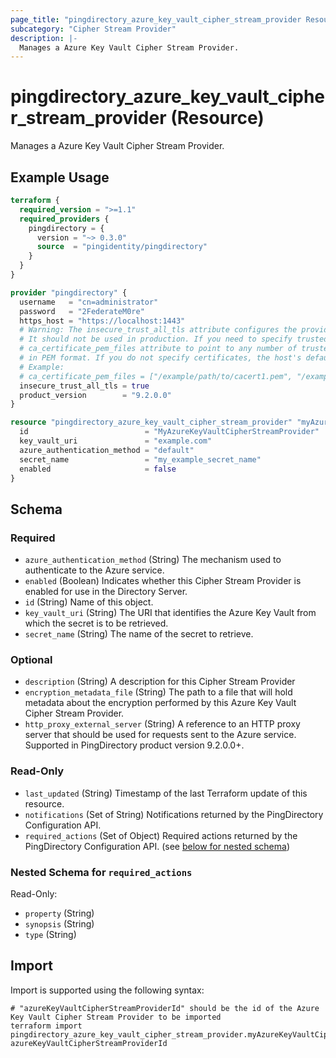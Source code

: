 ```yaml
---
page_title: "pingdirectory_azure_key_vault_cipher_stream_provider Resource - terraform-provider-pingdirectory"
subcategory: "Cipher Stream Provider"
description: |-
  Manages a Azure Key Vault Cipher Stream Provider.
---
```


# pingdirectory_azure_key_vault_cipher_stream_provider (Resource)

Manages a Azure Key Vault Cipher Stream Provider.

## Example Usage

```terraform
terraform {
  required_version = ">=1.1"
  required_providers {
    pingdirectory = {
      version = "~> 0.3.0"
      source  = "pingidentity/pingdirectory"
    }
  }
}

provider "pingdirectory" {
  username   = "cn=administrator"
  password   = "2FederateM0re"
  https_host = "https://localhost:1443"
  # Warning: The insecure_trust_all_tls attribute configures the provider to trust any certificate presented by the PingDirectory server.
  # It should not be used in production. If you need to specify trusted CA certificates, use the
  # ca_certificate_pem_files attribute to point to any number of trusted CA certificate files
  # in PEM format. If you do not specify certificates, the host's default root CA set will be used.
  # Example:
  # ca_certificate_pem_files = ["/example/path/to/cacert1.pem", "/example/path/to/cacert2.pem"]
  insecure_trust_all_tls = true
  product_version        = "9.2.0.0"
}

resource "pingdirectory_azure_key_vault_cipher_stream_provider" "myAzureKeyVaultCipherStreamProvider" {
  id                          = "MyAzureKeyVaultCipherStreamProvider"
  key_vault_uri               = "example.com"
  azure_authentication_method = "default"
  secret_name                 = "my_example_secret_name"
  enabled                     = false
}
```

<!-- schema generated by tfplugindocs -->
## Schema

### Required

- `azure_authentication_method` (String) The mechanism used to authenticate to the Azure service.
- `enabled` (Boolean) Indicates whether this Cipher Stream Provider is enabled for use in the Directory Server.
- `id` (String) Name of this object.
- `key_vault_uri` (String) The URI that identifies the Azure Key Vault from which the secret is to be retrieved.
- `secret_name` (String) The name of the secret to retrieve.

### Optional

- `description` (String) A description for this Cipher Stream Provider
- `encryption_metadata_file` (String) The path to a file that will hold metadata about the encryption performed by this Azure Key Vault Cipher Stream Provider.
- `http_proxy_external_server` (String) A reference to an HTTP proxy server that should be used for requests sent to the Azure service. Supported in PingDirectory product version 9.2.0.0+.

### Read-Only

- `last_updated` (String) Timestamp of the last Terraform update of this resource.
- `notifications` (Set of String) Notifications returned by the PingDirectory Configuration API.
- `required_actions` (Set of Object) Required actions returned by the PingDirectory Configuration API. (see [below for nested schema](#nestedatt--required_actions))

<a id="nestedatt--required_actions"></a>
### Nested Schema for `required_actions`

Read-Only:

- `property` (String)
- `synopsis` (String)
- `type` (String)

## Import

Import is supported using the following syntax:

```shell
# "azureKeyVaultCipherStreamProviderId" should be the id of the Azure Key Vault Cipher Stream Provider to be imported
terraform import pingdirectory_azure_key_vault_cipher_stream_provider.myAzureKeyVaultCipherStreamProvider azureKeyVaultCipherStreamProviderId
```

